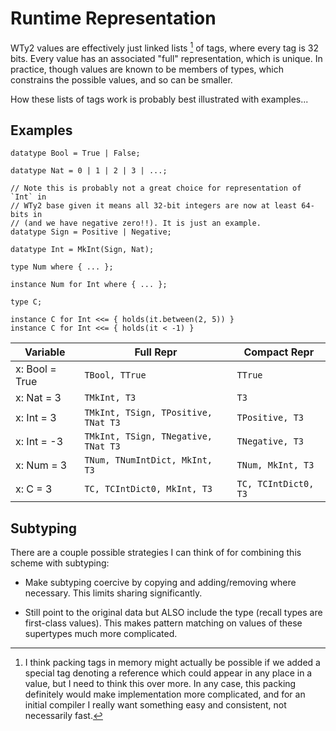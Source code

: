 # Runtime Representation

WTy2 values are effectively just linked lists [^note] of tags, where every tag is 32 bits. Every value has an associated "full" representation, which is unique. In practice, though values are known to be members of types, which constrains the possible values, and so can be smaller.

How these lists of tags work is probably best illustrated with examples...

## Examples

```WTy2
datatype Bool = True | False;

datatype Nat = 0 | 1 | 2 | 3 | ...;

// Note this is probably not a great choice for representation of `Int` in
// WTy2 base given it means all 32-bit integers are now at least 64-bits in
// (and we have negative zero!!). It is just an example.
datatype Sign = Positive | Negative;

datatype Int = MkInt(Sign, Nat);

type Num where { ... };

instance Num for Int where { ... };

type C;

instance C for Int <<= { holds(it.between(2, 5)) }
instance C for Int <<= { holds(it < -1) }
```

| Variable       | Full Repr                           | Compact Repr         |
| -------------- | ----------------------------------- | -------------------- |
| x: Bool = True | `TBool, TTrue`                      | `TTrue`              |
| x: Nat = 3     | `TMkInt, T3`                        | `T3`                 |
| x: Int = 3     | `TMkInt, TSign, TPositive, TNat T3` | `TPositive, T3`      |
| x: Int = -3    | `TMkInt, TSign, TNegative, TNat T3` | `TNegative, T3`      |
| x: Num = 3     | `TNum, TNumIntDict, MkInt, T3`      | `TNum, MkInt, T3`    |
| x: C = 3       | `TC, TCIntDict0, MkInt, T3`         | `TC, TCIntDict0, T3` |

## Subtyping

There are a couple possible strategies I can think of for combining this scheme with subtyping:

- Make subtyping coercive by copying and adding/removing where necessary. This limits sharing significantly.

- Still point to the original data but ALSO include the type (recall types are first-class values). This makes pattern matching on values of these supertypes much more complicated.

[^note]:
    I think packing tags in memory might actually be possible if we added a special tag denoting a reference which could appear in any place in a value, but I need to think this over more.
    In any case, this packing definitely would make implementation more complicated, and for an initial compiler I really want something easy and consistent, not necessarily fast.
